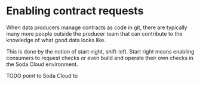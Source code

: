 # Enabling contract requests

When data producers manage contracts as code in git, there are typically many more people outside 
the producer team that can contribute to the knowledge of what good data looks like.

This is done by the notion of start-right, shift-left.  Start right means enabling consumers 
to request checks or even build and operate their own checks in the Soda Cloud environment.

TODO point to Soda Cloud to 
